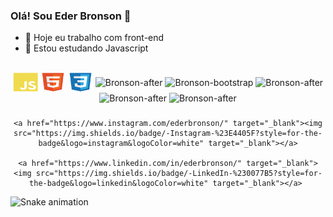 ### Olá! Sou Eder Bronson 👋

- 🔭 Hoje eu trabalho com front-end
- 🌱 Estou estudando Javascript 
  
 <div align="center" style="display: inline_block"><br>
  <img align="center" alt="Bronson-Js" height="30" width="40" src="https://raw.githubusercontent.com/devicons/devicon/master/icons/javascript/javascript-plain.svg">
  <img align="center" alt="Bronson-HTML" height="30" width="40" src="https://raw.githubusercontent.com/devicons/devicon/master/icons/html5/html5-original.svg">
  <img align="center" alt="Bronson-CSS" height="30" width="40" src="https://raw.githubusercontent.com/devicons/devicon/master/icons/css3/css3-original.svg">
  <img align="center" alt="Bronson-after" height="30" width="40" src="https://cdn.jsdelivr.net/gh/devicons/devicon/icons/aftereffects/aftereffects-original.svg" />
  <img align="center" alt="Bronson-bootstrap" height="30" width="40" src="https://cdn.jsdelivr.net/gh/devicons/devicon/icons/bootstrap/bootstrap-plain.svg" />
  <img align="center" alt="Bronson-after" height="30" width="40" src="https://cdn.jsdelivr.net/gh/devicons/devicon/icons/photoshop/photoshop-plain.svg" />
  <img align="center" alt="Bronson-after" height="30" width="40" src="https://cdn.jsdelivr.net/gh/devicons/devicon/icons/premierepro/premierepro-plain.svg" />
  <img align="center" alt="Bronson-after" height="30" width="40" src="https://cdn.jsdelivr.net/gh/devicons/devicon/icons/git/git-original.svg" />
</div>
 
###
 
<div align="center">  

    <a href="https://www.instagram.com/ederbronson/" target="_blank"><img src="https://img.shields.io/badge/-Instagram-%23E4405F?style=for-the-badge&logo=instagram&logoColor=white" target="_blank"></a>
    
    <a href="https://www.linkedin.com/in/ederbronson/" target="_blank"><img src="https://img.shields.io/badge/-LinkedIn-%230077B5?style=for-the-badge&logo=linkedin&logoColor=white" target="_blank"></a> 
  
</div> 
  
 ![Snake animation](https://github.com/edbronson/edbronson/blob/output/github-contribution-grid-snake.svg)

